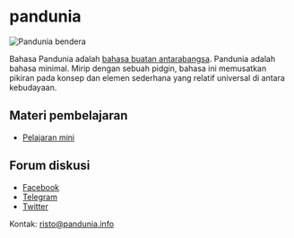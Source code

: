 pandunia
========

![](http://www.pandunia.info/kuvat/bandera.png "Pandunia bendera")


Bahasa Pandunia adalah [bahasa buatan antarabangsa](https://id.wikipedia.org/wiki/Bahasa_buatan). Pandunia adalah bahasa minimal. Mirip dengan sebuah pidgin, bahasa ini memusatkan pikiran pada konsep dan elemen sederhana yang relatif universal di antara kebudayaan.

## Materi pembelajaran

- [Pelajaran mini](http://www.pandunia.info/pandunia/mini_darse.html)

## Forum diskusi

- [Facebook](http://www.facebook.com/groups/pandunia)
- [Telegram](https://t.me/joinchat/AAAAAEPVsifmS6xRLAlxVA)
- [Twitter]()

Kontak: risto@pandunia.info



